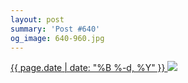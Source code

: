 ```yaml
---
layout: post
summary: 'Post #640'
og_image: 640-960.jpg
---
```


<p>
 <time>
  <a href="/640">
   {{ page.date | date: "%B %-d, %Y" }}
  </a>
 </time>
 <a href="/640">
  <img sizes="(min-width: 700px) 50vw, calc(100vw - 2rem)" src="{{ site.assets_url }}/640-480.jpg" srcset="{{ site.assets_url }}/640-240.jpg 240w, {{ site.assets_url }}/640-480.jpg 480w, {{ site.assets_url }}/640-720.jpg 720w, {{ site.assets_url }}/640-960.jpg 960w"/>
 </a>
</p>
